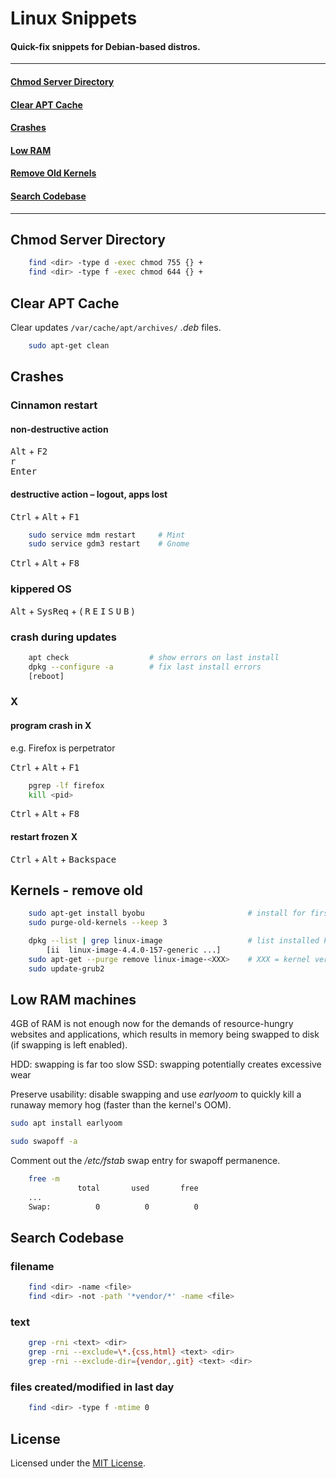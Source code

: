 
# Linux Snippets

#### Quick-fix snippets for Debian-based distros.


----

#### [Chmod Server Directory](#chmod)
#### [Clear APT Cache](#apt)
#### [Crashes](#crashes)
#### [Low RAM](#lowram)
#### [Remove Old Kernels](#kernels)
#### [Search Codebase](#search)

----


<a id="chmod"></a>
## Chmod Server Directory

```bash
    find <dir> -type d -exec chmod 755 {} +
    find <dir> -type f -exec chmod 644 {} +
```


<a id="apt"></a>
## Clear APT Cache

Clear updates `/var/cache/apt/archives/` *.deb* files.

```bash
    sudo apt-get clean
```


<a id="crashes"></a>
## Crashes

### Cinnamon restart

#### non-destructive action

<kbd>Alt</kbd> + <kbd>F2</kbd>  
<kbd>r</kbd>  
<kbd>Enter</kbd>

#### destructive action &ndash; logout, apps lost

<kbd>Ctrl</kbd> + <kbd>Alt</kbd> + <kbd>F1</kbd>

```bash
    sudo service mdm restart     # Mint
    sudo service gdm3 restart    # Gnome
```

<kbd>Ctrl</kbd> + <kbd>Alt</kbd> + <kbd>F8</kbd>


### kippered OS

<kbd>Alt</kbd> + <kbd>SysReq</kbd> + ( <kbd>R</kbd> <kbd>E</kbd> <kbd>I</kbd> <kbd>S</kbd> <kbd>U</kbd> <kbd>B</kbd> )


### crash during updates

```bash
    apt check                  # show errors on last install
    dpkg --configure -a        # fix last install errors
    [reboot]
```


### X

#### program crash in X

e.g. Firefox is perpetrator

<kbd>Ctrl</kbd> + <kbd>Alt</kbd> + <kbd>F1</kbd>

```bash
    pgrep -lf firefox
    kill <pid>
```

<kbd>Ctrl</kbd> + <kbd>Alt</kbd> + <kbd>F8</kbd>

#### restart frozen X

<kbd>Ctrl</kbd> + <kbd>Alt</kbd> + <kbd>Backspace</kbd>


<a id="kernels"></a>
## Kernels - remove old

```bash
    sudo apt-get install byobu                       # install for first usage of following command
    sudo purge-old-kernels --keep 3
```

```bash
    dpkg --list | grep linux-image                   # list installed kernels
        [ii  linux-image-4.4.0-157-generic ...]
    sudo apt-get --purge remove linux-image-<XXX>    # XXX = kernel version output from previous command output
    sudo update-grub2
```


<a id="lowram"></a>
## Low RAM machines

4GB of RAM is not enough now for the demands of resource-hungry websites and applications, which results in memory being swapped to disk (if swapping is left enabled).

HDD: swapping is far too slow
SSD: swapping potentially creates excessive wear

Preserve usability: disable swapping and use *earlyoom* to quickly kill a runaway memory hog (faster than the kernel's OOM).

```bash
sudo apt install earlyoom

sudo swapoff -a
```

Comment out the */etc/fstab* swap entry for swapoff permanence.


```bash
    free -m
               total       used       free
    ...
    Swap:          0          0          0
```


<a id="search"></a>
## Search Codebase

### filename

```bash
    find <dir> -name <file>
    find <dir> -not -path '*vendor/*' -name <file>
```

### text

```bash
    grep -rni <text> <dir>
    grep -rni --exclude=\*.{css,html} <text> <dir>
    grep -rni --exclude-dir={vendor,.git} <text> <dir>
```

### files created/modified in last day

```bash
    find <dir> -type f -mtime 0
```


## License

Licensed under the [MIT License](https://github.com/Tinram/Linux-Snippets/blob/master/LICENSE).
